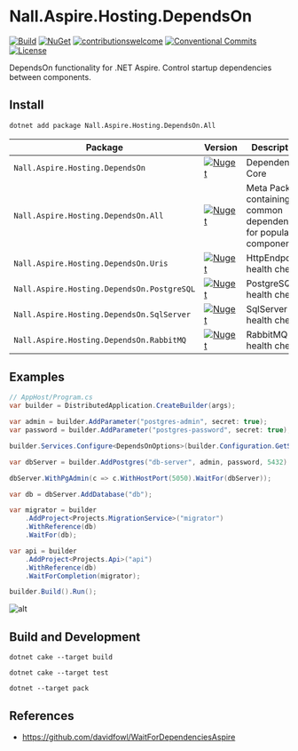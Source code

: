 # Nall.Aspire.Hosting.DependsOn

[![Build](https://github.com/NikiforovAll/aspire-depends-on/actions/workflows/build.yml/badge.svg?branch=main)](https://github.com/NikiforovAll/aspire-depends-on/actions/workflows/build.yml)
[![NuGet](https://img.shields.io/nuget/dt/Nall.Aspire.Hosting.DependsOn.All.svg)](https://nuget.org/packages/Nall.Aspire.Hosting.DependsOn.All)
[![contributionswelcome](https://img.shields.io/badge/contributions-welcome-brightgreen.svg?style=flat)](https://github.com/nikiforovall/aspire-depends-on)
[![Conventional Commits](https://img.shields.io/badge/Conventional%20Commits-1.0.0-yellow.svg)](https://conventionalcommits.org)
[![License](https://img.shields.io/badge/license-MIT-blue.svg)](https://github.com/nikiforovall/aspire-depends-on/blob/main/LICENSE.md)

DependsOn functionality for .NET Aspire. Control startup dependencies between components.

## Install

```bash
dotnet add package Nall.Aspire.Hosting.DependsOn.All
```

| Package                                    | Version                                                                                                                                                      | Description                                                        |
| ------------------------------------------ | ------------------------------------------------------------------------------------------------------------------------------------------------------------ | ------------------------------------------------------------------ |
| `Nall.Aspire.Hosting.DependsOn`            | [![Nuget](https://img.shields.io/nuget/v/Nall.Aspire.Hosting.DependsOn.svg)](https://nuget.org/packages/Nall.Aspire.Hosting.DependsOn)                       | Dependencies Core                                                  |
| `Nall.Aspire.Hosting.DependsOn.All`        | [![Nuget](https://img.shields.io/nuget/v/Nall.Aspire.Hosting.DependsOn.All.svg)](https://nuget.org/packages/Nall.Aspire.Hosting.DependsOn.All)               | Meta Package containing common dependencies for popular components |
| `Nall.Aspire.Hosting.DependsOn.Uris`       | [![Nuget](https://img.shields.io/nuget/v/Nall.Aspire.Hosting.DependsOn.Uris.svg)](https://nuget.org/packages/Nall.Aspire.Hosting.DependsOn.Uris)             | HttpEndpoints health check                                         |
| `Nall.Aspire.Hosting.DependsOn.PostgreSQL` | [![Nuget](https://img.shields.io/nuget/v/Nall.Aspire.Hosting.DependsOn.PostgreSQL.svg)](https://nuget.org/packages/Nall.Aspire.Hosting.DependsOn.PostgreSQL) | PostgreSQL health check                                            |
| `Nall.Aspire.Hosting.DependsOn.SqlServer`  | [![Nuget](https://img.shields.io/nuget/v/Nall.Aspire.Hosting.DependsOn.SqlServer.svg)](https://nuget.org/packages/Nall.Aspire.Hosting.DependsOn.SqlServer)   | SqlServer health check                                             |
| `Nall.Aspire.Hosting.DependsOn.RabbitMQ`   | [![Nuget](https://img.shields.io/nuget/v/Nall.Aspire.Hosting.DependsOn.RabbitMQ.svg)](https://nuget.org/packages/Nall.Aspire.Hosting.DependsOn.RabbitMQ)     | RabbitMQ health check                                              |

## Examples

```csharp
// AppHost/Program.cs
var builder = DistributedApplication.CreateBuilder(args);

var admin = builder.AddParameter("postgres-admin", secret: true);
var password = builder.AddParameter("postgres-password", secret: true);

builder.Services.Configure<DependsOnOptions>(builder.Configuration.GetSection("DependsOnOptions"));

var dbServer = builder.AddPostgres("db-server", admin, password, 5432).WithHealthCheck();

dbServer.WithPgAdmin(c => c.WithHostPort(5050).WaitFor(dbServer));

var db = dbServer.AddDatabase("db");

var migrator = builder
    .AddProject<Projects.MigrationService>("migrator")
    .WithReference(db)
    .WaitFor(db);

var api = builder
    .AddProject<Projects.Api>("api")
    .WithReference(db)
    .WaitForCompletion(migrator);

builder.Build().Run();
```

![alt](/assets/demo-depends-on.gif)

## Build and Development

`dotnet cake --target build`

`dotnet cake --target test`

`dotnet --target pack`

## References

- <https://github.com/davidfowl/WaitForDependenciesAspire>
